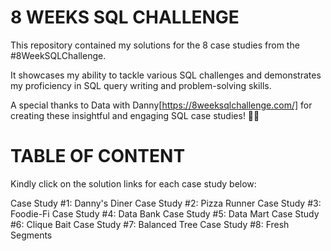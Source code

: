 # 8 WEEKS SQL CHALLENGE
This repository contained my solutions for the 8 case studies from the #8WeekSQLChallenge.

It showcases my ability to tackle various SQL challenges and demonstrates my proficiency in SQL query writing and problem-solving skills.

A special thanks to Data with Danny[https://8weeksqlchallenge.com/] for creating these insightful and engaging SQL case studies! 👋🏻

# TABLE OF CONTENT
Kindly click on the solution links for each case study below:

Case Study #1: Danny's Diner
Case Study #2: Pizza Runner
Case Study #3: Foodie-Fi
Case Study #4: Data Bank
Case Study #5: Data Mart
Case Study #6: Clique Bait
Case Study #7: Balanced Tree
Case Study #8: Fresh Segments
